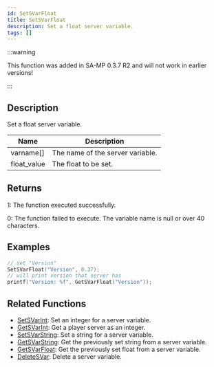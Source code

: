 ```yaml
---
id: SetSVarFloat
title: SetSVarFloat
description: Set a float server variable.
tags: []
---
```


:::warning

This function was added in SA-MP 0.3.7 R2 and will not work in earlier versions!

:::

## Description

Set a float server variable.

| Name        | Description                      |
| ----------- | -------------------------------- |
| varname[]   | The name of the server variable. |
| float_value | The float to be set.             |

## Returns

1: The function executed successfully.

0: The function failed to execute. The variable name is null or over 40 characters.

## Examples

```c
// set "Version"
SetSVarFloat("Version", 0.37);
// will print version that server has
printf("Version: %f", GetSVarFloat("Version"));
```

## Related Functions

- [SetSVarInt](functions/SetSVarInt.md): Set an integer for a server variable.
- [GetSVarInt](functions/GetSVarInt.md): Get a player server as an integer.
- [SetSVarString](functions/SetSVarString.md): Set a string for a server variable.
- [GetSVarString](functions/GetSVarString.md): Get the previously set string from a server variable.
- [GetSVarFloat](functions/GetSVarFloat.md): Get the previously set float from a server variable.
- [DeleteSVar](functions/DeleteSVar.md): Delete a server variable.
